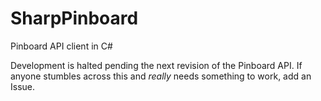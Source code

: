 SharpPinboard
=============

Pinboard API client in C#

Development is halted pending the next revision of the Pinboard API. 
If anyone stumbles across this and *really* needs something to work, add an Issue.